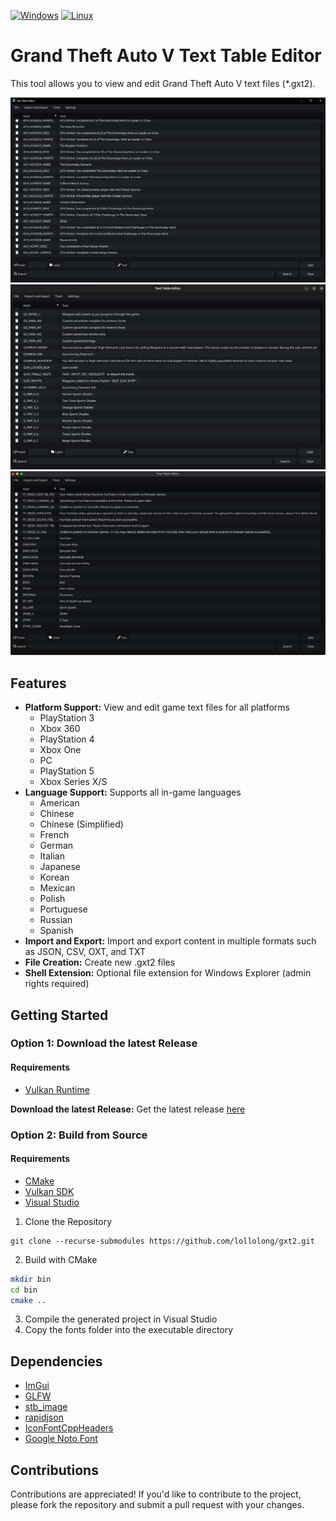 [![Windows](https://github.com/lollolong/gxt2/actions/workflows/cmake-windows.yml/badge.svg)](https://github.com/lollolong/gxt2/actions/workflows/cmake-windows.yml)
[![Linux](https://github.com/lollolong/gxt2/actions/workflows/cmake-linux.yml/badge.svg)](https://github.com/lollolong/gxt2/actions/workflows/cmake-linux.yml)
# Grand Theft Auto V Text Table Editor

This tool allows you to view and edit Grand Theft Auto V text files (*.gxt2).

![Editor](./editor_win.png)
![Editor](./editor_linux.png)
![Editor](./editor_mac.png)

## Features

- **Platform Support:** View and edit game text files for all platforms
  - PlayStation 3
  - Xbox 360
  - PlayStation 4
  - Xbox One
  - PC
  - PlayStation 5
  - Xbox Series X/S
- **Language Support:** Supports all in-game languages
  - American
  - Chinese
  - Chinese (Simplified)
  - French
  - German
  - Italian
  - Japanese
  - Korean
  - Mexican
  - Polish
  - Portuguese
  - Russian
  - Spanish
- **Import and Export:** Import and export content in multiple formats such as JSON, CSV, OXT, and TXT
- **File Creation:** Create new .gxt2 files
- **Shell Extension:** Optional file extension for Windows Explorer (admin rights required)

## Getting Started

### Option 1: Download the latest Release
#### Requirements
- [Vulkan Runtime](https://vulkan.lunarg.com/sdk/home)

**Download the latest Release:** Get the latest release [here](https://github.com/lollolong/gxt2/releases)

### Option 2: Build from Source
#### Requirements
- [CMake](https://cmake.org)
- [Vulkan SDK](https://vulkan.lunarg.com/sdk/home)
- [Visual Studio](https://visualstudio.com)

1. Clone the Repository
```
git clone --recurse-submodules https://github.com/lollolong/gxt2.git
```
2. Build with CMake
```sh
mkdir bin
cd bin
cmake ..
```
3. Compile the generated project in Visual Studio
4. Copy the fonts folder into the executable directory

## Dependencies

- [ImGui](https://github.com/ocornut/imgui)
- [GLFW](https://github.com/glfw/glfw)
- [stb_image](https://github.com/nothings/stb)
- [rapidjson](https://github.com/Tencent/rapidjson)
- [IconFontCppHeaders](https://github.com/juliettef/IconFontCppHeaders)
- [Google Noto Font](https://fonts.google.com/noto)

## Contributions

Contributions are appreciated! If you'd like to contribute to the project, please fork the repository and submit a pull request with your changes.
